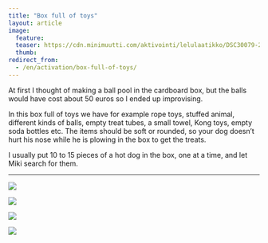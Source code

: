 ```yaml
---
title: "Box full of toys"
layout: article
image:
  feature:
  teaser: https://cdn.minimuutti.com/aktivointi/lelulaatikko/DSC30079-245px.jpg
  thumb:
redirect_from:
  - /en/activation/box-full-of-toys/
---
```


At first I thought of making a ball pool in the cardboard box, but the balls would have cost about 50 euros so I ended up improvising.

In this box full of toys we have for example rope toys, stuffed animal, different kinds of balls, empty treat tubes, a small towel, Kong toys, empty soda bottles etc. The items should be soft or rounded, so your dog doesn’t hurt his nose while he is plowing in the box to get the treats.

I usually put 10 to 15 pieces of a hot dog in the box, one at a time, and let Miki search for them.

---

![](https://cdn.minimuutti.com/aktivointi/lelulaatikko/DSC29380_2-800px.jpg)

![](https://cdn.minimuutti.com/aktivointi/lelulaatikko/DSC30079_2-800px.jpg)

![](https://cdn.minimuutti.com/aktivointi/lelulaatikko/DSC30084_2-800px.jpg)

![](https://cdn.minimuutti.com/aktivointi/lelulaatikko/DSC26654_2-800px.jpg)
